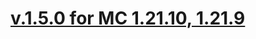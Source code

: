 # [v.1.5.0 for MC 1.21.10, 1.21.9](https://github.com/XxRexRaptorxX/ParticleSpawner/tree/v.1.5.0-dev1)

